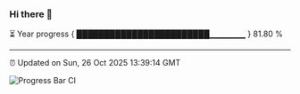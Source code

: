 ### Hi there 👋

⏳ Year progress { ████████████████████████▁▁▁▁▁▁ } 81.80 %

---

⏰ Updated on Sun, 26 Oct 2025 13:39:14 GMT

![Progress Bar CI](https://github.com/IshwaranRudhara/GIT-ACTION/workflows/Progress%20Bar%20CI/badge.svg)
